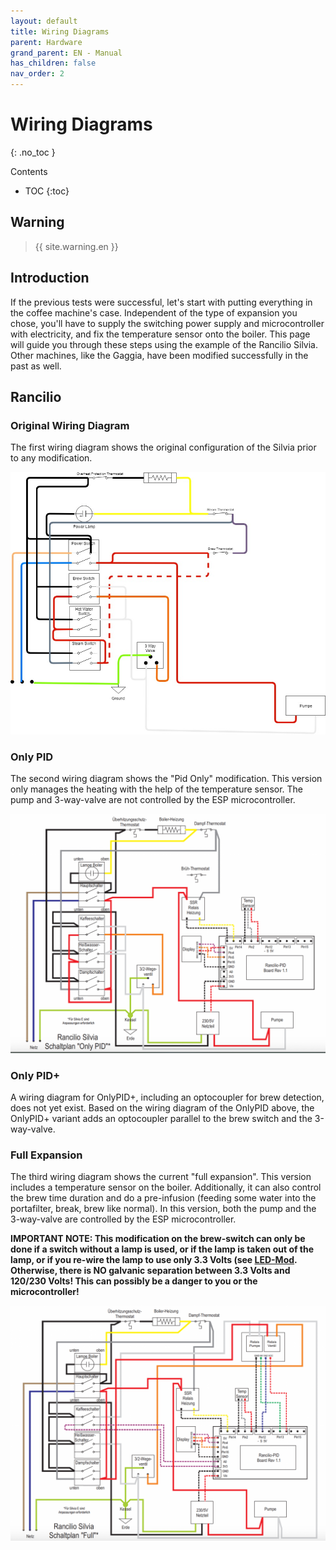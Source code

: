 ```yaml
---
layout: default
title: Wiring Diagrams
parent: Hardware
grand_parent: EN - Manual
has_children: false
nav_order: 2
---
```


# Wiring Diagrams

{: .no_toc }

Contents

- TOC
  {:toc}

## Warning

> {{ site.warning.en }}

## Introduction

If the previous tests were successful, let's start with putting everything in the coffee machine's case. Independent of the type of expansion you chose, you'll have to supply the switching power supply and microcontroller with electricity, and fix the temperature sensor onto the boiler.
This page will guide you through these steps using the example of the Rancilio Silvia. Other machines, like the Gaggia, have been modified successfully in the past as well.

## Rancilio

### Original Wiring Diagram

The first wiring diagram shows the original configuration of the Silvia prior to any modification.

![Original Wiring Diagram](/img/hardware/wirings/Rancilio-Cable-Original-1.jpg)

### Only PID

The second wiring diagram shows the "Pid Only" modification.
This version only manages the heating with the help of the temperature sensor.
The pump and 3-way-valve are not controlled by the ESP microcontroller.

![PID Wiring](/img/hardware/wirings/Screenshot-at-Dez.-11-11-16-33-1536x1168.png)

### Only PID+

A wiring diagram for OnlyPID+, including an optocoupler for brew detection, does not yet exist.
Based on the wiring diagram of the OnlyPID above, the OnlyPID+ variant adds an optocoupler parallel to the brew switch and the 3-way-valve.

### Full Expansion

The third wiring diagram shows the current "full expansion". This version includes a temperature sensor on the boiler. Additionally, it can also control the brew time duration and do a pre-infusion (feeding some water into the portafilter, break, brew like normal).
In this version, both the pump and the 3-way-valve are controlled by the ESP microcontroller.

**IMPORTANT NOTE: This modification on the brew-switch can only be done if a switch without a lamp is used, or if the lamp is taken out of the lamp, or if you re-wire the lamp to use only 3.3 Volts (see [LED-Mod](./led-mod.md). Otherwise, there is NO galvanic separation between 3.3 Volts and 120/230 Volts! This can possibly be a danger to you or the microcontroller!**

![Full Expansion Wiring Diagram](/img/hardware/wirings/Screenshot-at-Dez.-11-11-12-33-1536x1147.png)
